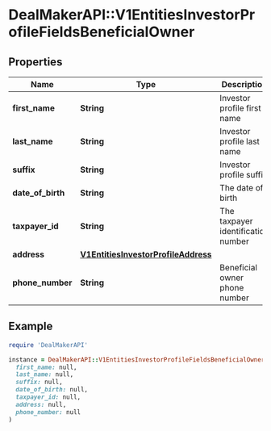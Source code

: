 # DealMakerAPI::V1EntitiesInvestorProfileFieldsBeneficialOwner

## Properties

| Name | Type | Description | Notes |
| ---- | ---- | ----------- | ----- |
| **first_name** | **String** | Investor profile first name | [optional] |
| **last_name** | **String** | Investor profile last name | [optional] |
| **suffix** | **String** | Investor profile suffix | [optional] |
| **date_of_birth** | **String** | The date of birth | [optional] |
| **taxpayer_id** | **String** | The taxpayer identification number | [optional] |
| **address** | [**V1EntitiesInvestorProfileAddress**](V1EntitiesInvestorProfileAddress.md) |  | [optional] |
| **phone_number** | **String** | Beneficial owner phone number | [optional] |

## Example

```ruby
require 'DealMakerAPI'

instance = DealMakerAPI::V1EntitiesInvestorProfileFieldsBeneficialOwner.new(
  first_name: null,
  last_name: null,
  suffix: null,
  date_of_birth: null,
  taxpayer_id: null,
  address: null,
  phone_number: null
)
```

